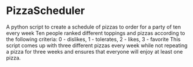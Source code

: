 # PizzaScheduler
A python script to create a schedule of pizzas to order for a party of ten every week
Ten people ranked different toppings and pizzas according to the following criteria:
0 - dislikes, 1 - tolerates, 2 - likes, 3 - favorite
This script comes up with three different pizzas every week while not repeating a pizza for three weeks and ensures that everyone will enjoy at least one pizza.
